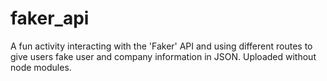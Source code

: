 # faker_api
A fun activity interacting with the 'Faker' API and using different routes to give users fake user and company information in JSON.
Uploaded without node modules.
